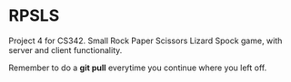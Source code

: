 # RPSLS
Project 4 for CS342. Small Rock Paper Scissors Lizard Spock game, with server and client functionality.


Remember to do a <b>git pull</b> everytime you continue where you left off.

